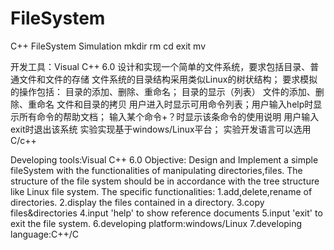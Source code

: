 # FileSystem
C++ FileSystem Simulation mkdir rm cd exit mv

开发工具：Visual C++ 6.0
设计和实现一个简单的文件系统，要求包括目录、普通文件和文件的存储
文件系统的目录结构采用类似Linux的树状结构；
要求模拟的操作包括：
目录的添加、删除、重命名；
目录的显示（列表）
文件的添加、删除、重命名
文件和目录的拷贝
用户进入时显示可用命令列表；用户输入help时显示所有命令的帮助文档； 输入某个命令+？时显示该条命令的使用说明
用户输入exit时退出该系统
实验实现基于windows/Linux平台；
实验开发语言可以选用C/c++

Developing tools:Visual C++ 6.0
Objective:
Design and Implement a simple fileSystem with the functionalities of manipulating directories,files.
The structure of the file system should be in accordance with the tree structure like Linux file system.
The specific functionalities:
1.add,delete,rename of directories.
2.display the files contained in a directory.
3.copy files&directories
4.input 'help' to show reference documents
5.input 'exit' to exit the file system.
6.developing platform:windows/Linux
7.developing language:C++/C
